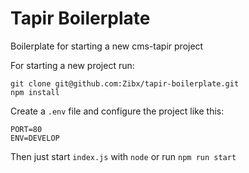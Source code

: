 # Tapir Boilerplate

Boilerplate for starting a new cms-tapir project

For starting a new project run:
```shell
git clone git@github.com:Zibx/tapir-boilerplate.git
npm install
```

Create a `.env` file and configure the project like this:
```dotenv
PORT=80
ENV=DEVELOP
```

Then just start `index.js` with `node` or run `npm run start`